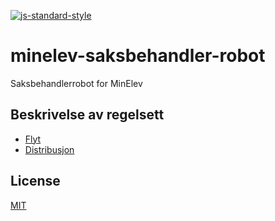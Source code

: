 [![js-standard-style](https://img.shields.io/badge/code%20style-standard-brightgreen.svg?style=flat)](https://github.com/feross/standard)

# minelev-saksbehandler-robot

Saksbehandlerrobot for MinElev

## Beskrivelse av regelsett

- [Flyt](docs/flow.md)
- [Distribusjon](docs/distribution.md)

## License

[MIT](LICENSE)
